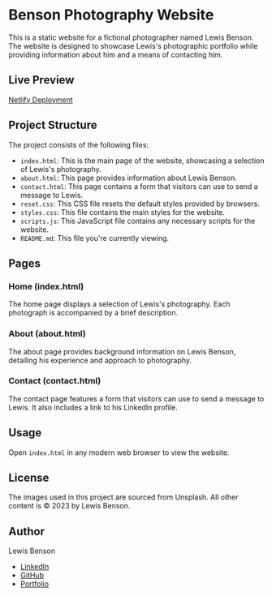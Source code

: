 # Benson Photography Website

This is a static website for a fictional photographer named Lewis Benson. The website is designed to showcase Lewis's photographic portfolio while providing information about him and a means of contacting him.

## Live Preview

[Netlify Deployment](https://benson-photos.netlify.app)

## Project Structure

The project consists of the following files:

- `index.html`: This is the main page of the website, showcasing a selection of Lewis's photography.
- `about.html`: This page provides information about Lewis Benson.
- `contact.html`: This page contains a form that visitors can use to send a message to Lewis.
- `reset.css`: This CSS file resets the default styles provided by browsers.
- `styles.css`: This file contains the main styles for the website.
- `scripts.js`: This JavaScript file contains any necessary scripts for the website.
- `README.md`: This file you're currently viewing.

## Pages

### Home (index.html)

The home page displays a selection of Lewis's photography. Each photograph is accompanied by a brief description.

### About (about.html)

The about page provides background information on Lewis Benson, detailing his experience and approach to photography.

### Contact (contact.html)

The contact page features a form that visitors can use to send a message to Lewis. It also includes a link to his LinkedIn profile.

## Usage

Open `index.html` in any modern web browser to view the website.

## License

The images used in this project are sourced from Unsplash. All other content is © 2023 by Lewis Benson.

## Author

Lewis Benson

- [LinkedIn](https://www.linkedin.com/in/tm-lewis-benson/)
- [GitHub](https://github.com/tm-LBenson)
- [Portfolio](https://lewis-benson.io)
